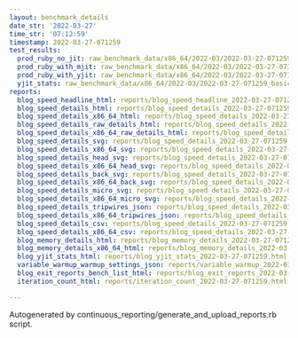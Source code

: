 ```yaml
---
layout: benchmark_details
date_str: '2022-03-27'
time_str: '07:12:59'
timestamp: 2022-03-27-071259
test_results:
  prod_ruby_no_jit: raw_benchmark_data/x86_64/2022-03/2022-03-27-071259_basic_benchmark_prod_ruby_no_jit.json
  prod_ruby_with_mjit: raw_benchmark_data/x86_64/2022-03/2022-03-27-071259_basic_benchmark_prod_ruby_with_mjit.json
  prod_ruby_with_yjit: raw_benchmark_data/x86_64/2022-03/2022-03-27-071259_basic_benchmark_prod_ruby_with_yjit.json
  yjit_stats: raw_benchmark_data/x86_64/2022-03/2022-03-27-071259_basic_benchmark_yjit_stats.json
reports:
  blog_speed_headline_html: reports/blog_speed_headline_2022-03-27-071259.html
  blog_speed_details_html: reports/blog_speed_details_2022-03-27-071259.html
  blog_speed_details_x86_64_html: reports/blog_speed_details_2022-03-27-071259.x86_64.html
  blog_speed_details_raw_details_html: reports/blog_speed_details_2022-03-27-071259.raw_details.html
  blog_speed_details_x86_64_raw_details_html: reports/blog_speed_details_2022-03-27-071259.x86_64.raw_details.html
  blog_speed_details_svg: reports/blog_speed_details_2022-03-27-071259.svg
  blog_speed_details_x86_64_svg: reports/blog_speed_details_2022-03-27-071259.x86_64.svg
  blog_speed_details_head_svg: reports/blog_speed_details_2022-03-27-071259.head.svg
  blog_speed_details_x86_64_head_svg: reports/blog_speed_details_2022-03-27-071259.x86_64.head.svg
  blog_speed_details_back_svg: reports/blog_speed_details_2022-03-27-071259.back.svg
  blog_speed_details_x86_64_back_svg: reports/blog_speed_details_2022-03-27-071259.x86_64.back.svg
  blog_speed_details_micro_svg: reports/blog_speed_details_2022-03-27-071259.micro.svg
  blog_speed_details_x86_64_micro_svg: reports/blog_speed_details_2022-03-27-071259.x86_64.micro.svg
  blog_speed_details_tripwires_json: reports/blog_speed_details_2022-03-27-071259.tripwires.json
  blog_speed_details_x86_64_tripwires_json: reports/blog_speed_details_2022-03-27-071259.x86_64.tripwires.json
  blog_speed_details_csv: reports/blog_speed_details_2022-03-27-071259.csv
  blog_speed_details_x86_64_csv: reports/blog_speed_details_2022-03-27-071259.x86_64.csv
  blog_memory_details_html: reports/blog_memory_details_2022-03-27-071259.html
  blog_memory_details_x86_64_html: reports/blog_memory_details_2022-03-27-071259.x86_64.html
  blog_yjit_stats_html: reports/blog_yjit_stats_2022-03-27-071259.html
  variable_warmup_warmup_settings_json: reports/variable_warmup_2022-03-27-071259.warmup_settings.json
  blog_exit_reports_bench_list_html: reports/blog_exit_reports_2022-03-27-071259.bench_list.html
  iteration_count_html: reports/iteration_count_2022-03-27-071259.html

---
```

Autogenerated by continuous_reporting/generate_and_upload_reports.rb script.
